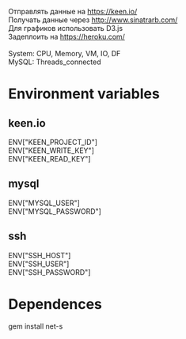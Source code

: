 Отправлять данные на https://keen.io/ <br>
Получать данные через http://www.sinatrarb.com/ <br>
Для графиков использовать D3.js <br>
Задеплоить на https://heroku.com/ <br>
<br>
System: CPU, Memory, VM, IO, DF <br>
MySQL: Threads_connected <br>

# Environment variables
## keen.io
ENV["KEEN_PROJECT_ID"] <br>
ENV["KEEN_WRITE_KEY"] <br>
ENV["KEEN_READ_KEY"] <br>

## mysql
ENV["MYSQL_USER"] <br>
ENV["MYSQL_PASSWORD"] <br>

## ssh
ENV["SSH_HOST"] <br>
ENV["SSH_USER"] <br>
ENV["SSH_PASSWORD"] <br>

# Dependences
gem install net-s <br>
